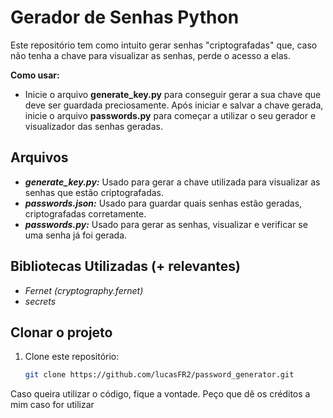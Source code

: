 # Gerador de Senhas Python

Este repositório tem como intuito gerar senhas "criptografadas" que, caso não tenha a chave para visualizar as senhas, perde o acesso a elas. 

**Como usar:**
- Inicie o arquivo **generate_key.py** para conseguir gerar a sua chave que deve ser guardada preciosamente. Após iniciar e salvar a chave gerada, inicie o arquivo **passwords.py** para começar a utilizar o seu gerador e visualizador das senhas geradas.

## Arquivos

- ***generate_key.py:*** Usado para gerar a chave utilizada para visualizar as senhas que estão criptografadas.
- ***passwords.json:*** Usado para guardar quais senhas estão geradas, criptografadas corretamente.
- ***passwords.py:*** Usado para gerar as senhas, visualizar e verificar se uma senha já foi gerada.

## Bibliotecas Utilizadas (+ relevantes)

- *Fernet (cryptography.fernet)*
- *secrets*

## Clonar o projeto

1. Clone este repositório:
   ```bash
   git clone https://github.com/lucasFR2/password_generator.git
Caso queira utilizar o código, fique a vontade. Peço que dê os créditos a mim caso for utilizar
